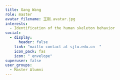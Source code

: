 ```yaml
---
title: Gang Wang
role: master
avatar_filename: 王刚.avatar.jpg
interests:
  - Identification of the human skeleton behavior
social:
  - display:
      header: false
    link: "mailto contact at sjtu.edu.cn  "
    icon_pack: fas
    icon: " envelope"
superuser: false
user_groups:
  - Master Alumni
---
```

